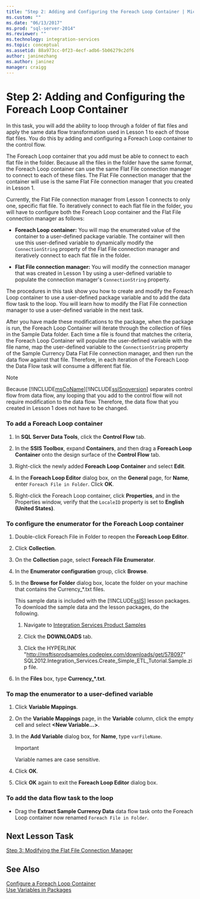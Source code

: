 ```yaml
---
title: "Step 2: Adding and Configuring the Foreach Loop Container | Microsoft Docs"
ms.custom: ""
ms.date: "06/13/2017"
ms.prod: "sql-server-2014"
ms.reviewer: ""
ms.technology: integration-services
ms.topic: conceptual
ms.assetid: 88a973cc-0f23-4ecf-adb6-5b06279c2df6
author: janinezhang
ms.author: janinez
manager: craigg
---
```

# Step 2: Adding and Configuring the Foreach Loop Container
  In this task, you will add the ability to loop through a folder of flat files and apply the same data flow transformation used in Lesson 1 to each of those flat files. You do this by adding and configuring a Foreach Loop container to the control flow.  
  
 The Foreach Loop container that you add must be able to connect to each flat file in the folder. Because all the files in the folder have the same format, the Foreach Loop container can use the same Flat File connection manager to connect to each of these files. The Flat File connection manager that the container will use is the same Flat File connection manager that you created in Lesson 1.  
  
 Currently, the Flat File connection manager from Lesson 1 connects to only one, specific flat file. To iteratively connect to each flat file in the folder, you will have to configure both the Foreach Loop container and the Flat File connection manager as follows:  
  
-   **Foreach Loop container:** You will map the enumerated value of the container to a user-defined package variable. The container will then use this user-defined variable to dynamically modify the `ConnectionString` property of the Flat File connection manager and iteratively connect to each flat file in the folder.  
  
-   **Flat File connection manager:** You will modify the connection manager that was created in Lesson 1 by using a user-defined variable to populate the connection manager's `ConnectionString` property.  
  
 The procedures in this task show you how to create and modify the Foreach Loop container to use a user-defined package variable and to add the data flow task to the loop. You will learn how to modify the Flat File connection manager to use a user-defined variable in the next task.  
  
 After you have made these modifications to the package, when the package is run, the Foreach Loop Container will iterate through the collection of files in the Sample Data folder. Each time a file is found that matches the criteria, the Foreach Loop Container will populate the user-defined variable with the file name, map the user-defined variable to the `ConnectionString` property of the Sample Currency Data Flat File connection manager, and then run the data flow against that file. Therefore, in each iteration of the Foreach Loop the Data Flow task will consume a different flat file.  
  
> [!NOTE]  
>  Because [!INCLUDE[msCoName](../includes/msconame-md.md)][!INCLUDE[ssISnoversion](../includes/ssisnoversion-md.md)] separates control flow from data flow, any looping that you add to the control flow will not require modification to the data flow. Therefore, the data flow that you created in Lesson 1 does not have to be changed.  
  
### To add a Foreach Loop container  
  
1.  In **SQL Server Data Tools**, click the **Control Flow** tab.  
  
2.  In the **SSIS Toolbox**, expand **Containers**, and then drag a **Foreach Loop Container** onto the design surface of the **Control Flow** tab.  
  
3.  Right-click the newly added **Foreach Loop Container** and select **Edit**.  
  
4.  In the **Foreach Loop Editor** dialog box, on the **General** page, for **Name**, enter `Foreach File in Folder`. Click **OK**.  
  
5.  Right-click the Foreach Loop container, click **Properties**, and in the Properties window, verify that the `LocaleID` property is set to **English (United States)**.  
  
### To configure the enumerator for the Foreach Loop container  
  
1.  Double-click Foreach File in Folder to reopen the **Foreach Loop Editor**.  
  
2.  Click **Collection**.  
  
3.  On the **Collection** page, select **Foreach File Enumerator**.  
  
4.  In the **Enumerator configuration** group, click **Browse**.  
  
5.  In the **Browse for Folder** dialog box, locate the folder on your machine that contains the Currency_*.txt files.  
  
     This sample data is included with the [!INCLUDE[ssIS](../includes/ssis-md.md)] lesson packages. To download the sample data and the lesson packages, do the following.  
  
    1.  Navigate to [Integration Services Product Samples](https://go.microsoft.com/fwlink/?LinkId=275027)  
  
    2.  Click the **DOWNLOADS** tab.  
  
    3.  Click the  HYPERLINK "http://msftisprodsamples.codeplex.com/downloads/get/578097" SQL2012.Integration_Services.Create_Simple_ETL_Tutorial.Sample.zip file.  
  
6.  In the **Files** box, type **Currency_\*.txt**.  
  
### To map the enumerator to a user-defined variable  
  
1.  Click **Variable Mappings**.  
  
2.  On the **Variable Mappings** page, in the **Variable** column, click the empty cell and select **\<New Variable...>**.  
  
3.  In the **Add Variable** dialog box, for **Name**, type `varFileName`.  
  
    > [!IMPORTANT]  
    >  Variable names are case sensitive.  
  
4.  Click **OK**.  
  
5.  Click **OK** again to exit the **Foreach Loop Editor** dialog box.  
  
### To add the data flow task to the loop  
  
-   Drag the **Extract Sample Currency Data** data flow task onto the Foreach Loop container now renamed `Foreach File in Folder`.  
  
## Next Lesson Task  
 [Step 3: Modifying the Flat File Connection Manager](lesson-2-3-modifying-the-flat-file-connection-manager.md)  
  
## See Also  
 [Configure a Foreach Loop Container](control-flow/foreach-loop-container.md)   
 [Use Variables in Packages](use-variables-in-packages.md)  
  
  
